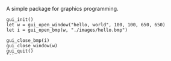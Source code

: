 A simple package for graphics programming.

````
gui_init()
let w = gui_open_window("hello, world", 100, 100, 650, 650)
let i = gui_open_bmp(w, "./images/hello.bmp")

gui_close_bmp(i)
gui_close_window(w)
gui_quit()
```